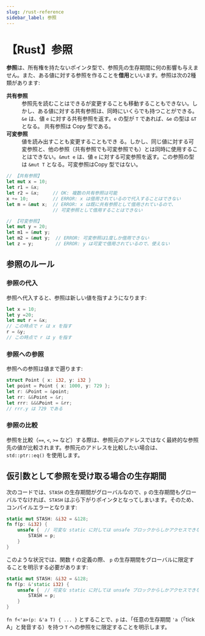 ```yaml
---
slug: /rust-reference
sidebar_label: 参照
---
```


# 【Rust】参照

**参照**は、所有権を持たないポインタ型で、参照先の生存期間に何の影響も与えません。また、ある値に対する参照を作ることを**借用**といいます。参照は次の2種類があります:

<dl>
<dt><strong>共有参照</strong></dt>

<dd>参照先を読むことはできるが変更することも移動することもできない。しかし、ある値に対する共有参照は、同時にいくらでも持つことができる。<code>&e</code> は、値 <code>e</code> 
に対する共有参照を返す。<code>e</code> の型が <code>T</code> であれば、<code>&e</code> の型は <code>&T</code> となる。
共有参照は Copy 型である。</dd>

<dt><strong>可変参照</strong></dt>

<dd>値を読み出すことも変更することもでき
る。しかし、同じ値に対する可変参照と、他の参照（共有参照でも可変参照でも）とは同時に使用することはできない。<code>&mut e</code> は、値 <code>e</code> に対する可変参照を返す。この参照の型は  <code>&mut T</code> となる。可変参照はCopy 型ではない。</dd>
</dl>

```rust 
// 【共有参照】
let mut x = 10;
let r1 = &x;
let r2 = &x;     // OK: 複数の共有参照は可能
x += 10;         // ERROR: x は借用されているので代入することはできない
let m = &mut x;  // ERROR: x は既に共有参照として借用されているので、
                 // 可変参照として借用することはできない

// 【可変参照】
let mut y = 20;
let m1 = &mut y;
let m2 = &mut y;  // ERROR: 可変参照は1度しか借用できない
let z = y;        // ERROR: y は可変で借用されているので、使えない
```

## 参照のルール

### 参照の代入

参照へ代入すると、参照は新しい値を指すようになります:

```rust 
let x = 10;
let y =20;
let mut r = &x;
// この時点で r は x を指す
r = &y;
// この時点で r は y を指す
```

### 参照への参照

参照への参照は値まで遡ります:

```rust 
struct Point { x: i32, y: i32 }
let point = Point { x: 1000, y: 729 };
let r: &Point = &point;
let rr: &&Point = &r;
let rrr: &&&Point = &rr;
// rrr.y は 729 である
```

### 参照の比較

参照を比較（`==`, `<`, `>=` など）する際は、参照元のアドレスではなく最終的な参照先の値が比較されます。参照元のアドレスを比較したい場合は、`std::ptr::eq()` を使用します。

## 仮引数として参照を受け取る場合の生存期間

次のコードでは、`STASH` の生存期間がグローバルなので、`p` の生存期間もグローバルでなければ、`STASH` はぶら下がりポインタとなってしまいます。そのため、コンパイルエラーとなります:

```rust
static mut STASH: &i32 = &128;
fn f(p: &i32) {
    unsafe {  // 可変な static に対しては unsafe ブロックからしかアクセスできない
        STASH = p;
    }
}
```

このような状況では、関数 `f` の定義の際、 `p` の生存期間をグローバルに限定することを明示する必要があります:

```rust {2}
static mut STASH: &i32 = &128;
fn f(p: &'static i32) {
    unsafe {  // 可変な static に対しては unsafe ブロックからしかアクセスできない
        STASH = p;
    }
}
```

`fn f<'a>(p: &'a T) { ... }` とすることで、`p` は、「任意の生存期間 `'a`（「tick A」と発音する）を持つ `T` への参照をに限定することを明示します。